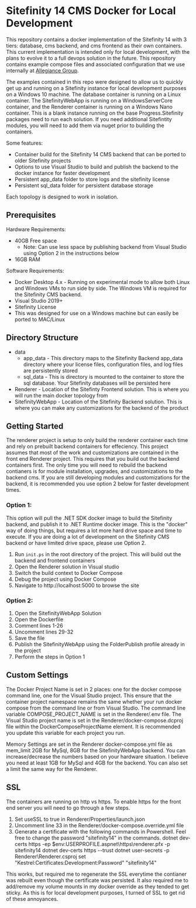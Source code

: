 # Sitefinity 14 CMS Docker for Local Development

This repository contains a docker implementation of the Sitefinity 14 with 3 tiers: database, cms backend, and cms frontend as their own containers.  This current implementation is intended only for local development, with the plans to evolve it to a full devops solution in the future.   This repository contains example compose files and associated configuration that we use internally at [Allegiance Group](https://www.teamallegiane.com).

The examples contained in this repo were designed to allow us to quickly get up and running on a Sitefinity instance for local development purposes on a Windows 10 machine.  The database container is running on a Linux container.  The SitefinityWebApp is running on a WindowsServerCore container, and the Renderer container is running on a Windows Nano container.  This is a blank instance running on the base Progress.Sitefinity packages need to run each solution.  If you need additional Sitefintity modules, you will need to add them via nuget prior to building the containers.

Some features:
- Container build for the Sitefinity 14 CMS backend that can be ported to older Sitefinity projects
- Options to use Visual Studio to build and publish the backend to the docker instance for faster development
- Persistent app_data folder to store logs and the sitefinity license
- Persistent sql_data folder for persistent database storage

Each topology is designed to work in isolation.

## Prerequisites

Hardware Requirements:
* 40GB Free space
  * Note: Can use less space by publishing backend from Visual Studio using Option 2 in the instructions below
* 16GB RAM

Software Requirements:
* Docker Desktop 4.x - Running on experimental mode to allow both Linux and Windows VMs to run side by side.  The Windows VM is required for the Sitefinity CMS backend.  
* Visual Studio 2019+
* Sitefinity License
* This was designed for use on a Windows machine but can easily be ported to MAC/Linux

## Directory Structure

* data
  * app_data - This directory maps to the Sitefinity Backend app_data directory where your license files,  configuration files, and log files are persistently stored
  * sql_data - This is directory is mounted to the container to store the sql database.  Your Sitefinity databases will be persisted here
* Renderer - Location of the Sitefinty Frontend solution.  This is where you will run the main docker topology from
* SitefinityWebApp - Location of the Sitefinity Backend solution.  This is where you can make any customizations for the backend of the product

## Getting Started

The renderer project is setup to only build the renderer container each time and rely on prebuilt backend containers for effeciency.  This project assumes that most of the work and customizations are contained in the front end Renderer project.  This requires that you build out the backend containers first.  The only time you will need to rebuild the backend contianers is for module installation, upgrades, and customizations to the backend cms.  If you are still developing modules and customizations for the backend, it is recommended you use option 2 below for faster development times.

### Option 1:
This option will pull the .NET SDK docker image to build the Sitefinity backend, and publish it to .NET Runtime docker image.  This is the "docker" way of doing things, but requires a lot more hard drive space and time to execute.  If you are doing a lot of development on the Sitefinity CMS backend or have limited drive space, please use Option 2.
1. Run `init.ps` in the root directory of the project.  This will build out the backend and frontend containers
2. Open the Renderer solution in Visual studio 
3. Switch the build context to Docker Compose
4. Debug the project using Docker Compose
5. Navigate to http://localhost:5000 to browse the site

### Option 2:
1. Open the SitefinityWebApp Solution
2. Open the Dockerfile
3. Comment lines 1-26
4. Uncomment lines 29-32
5. Save the file
6. Publish the SitefinityWebApp using the FolderPublish profile already in the project
7. Perform the steps in Option 1

## Custom Settings

The Docker Project Name is set in 2 places: one for the docker compose command line, one for the Visual Studio project.  This ensure that the container project namespace remains the same whether your run docker compose from the command line or from Visual Studio.  The command line variable COMPOSE_PROJECT_NAME is set in the Renderer/.env file.  The Visual Studio project name is set in the Renderer/docker-compose.dcproj file within the DockerComposeProjectName element.  It is recommended you update this variable for each project you run.

Memory Settings are set in the Renderer docker-compose.yml file as mem_limit 2GB for MySql, 8GB for the SitefinityWebApp backend.  You can increase/decrease the numbers based on your hardware situation.  I believe you need at least 1GB for MySql and 4GB for the backend.  You can also set a limit the same way for the Renderer.

## SSL

The containers are running on http vs https.  To enable https for the front end server you will need to go through a few steps.
1. Set useSSL to true in Renderer/Properties/launch.json
2. Uncomment line 33 in the Renderer/docker-compose.override.yml file
3.  Generate a certificate  with the following commands in Powershell.  Feel free to change the password "sitefinity14" in the commands.
    dotnet dev-certs https -ep $env:USERPROFILE\.aspnet\https\renderer.pfx -p sitefinity14
    dotnet dev-certs https --trust
    dotnet user-secrets -p Renderer\Renderer.csproj set "Kestrel:Certificates:Development:Password" "sitefinity14"

This works, but required me to regenerate the SSL everytime the contianer was rebuilt even though the certificate was persisted.  It also required me to add/remove my volume mounts in my docker override as they tended to get sticky.  As this is for local development purposes, I turned of SSL to get rid of these annoyances. 

